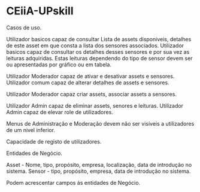 # CEiiA-UPskill

Casos de uso.

Utilizador basicos capaz de consultar Lista de assets disponiveis, detalhes de este asset em que consta a lista dos sensores associados.
Utilizador basicos capaz de consultar os detalhes desses sensores e por sua vez as leituras adquiridas.
Estas leituras dependendo do tipo de sensor devem ser ou apresentadas por gráfico ou em tabela. 

Utilizador Moderador capaz de ativar e desativar assets e sensores. Utilizador comum capaz de alterar detalhes de assets e sensores.

Utilizador Moderador capaz criar assets, associar assets a sensores.

Utilizador Admin capaz de eliminar assets, senores e leituras.
Utilizador Admin capaz de elevar role de utilizadores.

Menus de Administração e Moderação devem não ser visiveis a utilizadores de um nivel inferior.

Capacidade de registo de utilizadores.



Entidades de Negócio.

Asset - Nome, tipo, propósito, empresa, localização, data de introdução no sistema.
Sensor - tipo, propósito, empresa, data de introdução no sistema.


Podem acrescentar campos ás entidades de Negócio. 

